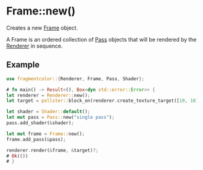 # Frame::new()

Creates a new [Frame](https://fragmentcolor.org/docs/api/frame) object.

A Frame is an ordered collection of [Pass](https://fragmentcolor.org/docs/api/pass) objects that will be rendered by the [Renderer](https://fragmentcolor.org/docs/api/renderer) in sequence.

## Example

```rust
use fragmentcolor::{Renderer, Frame, Pass, Shader};

# fn main() -> Result<(), Box<dyn std::error::Error>> {
let renderer = Renderer::new();
let target = pollster::block_on(renderer.create_texture_target([10, 10]))?;

let shader = Shader::default();
let mut pass = Pass::new("single pass");
pass.add_shader(&shader);

let mut frame = Frame::new();
frame.add_pass(&pass);

renderer.render(&frame, &target)?;
# Ok(())
# }
```
